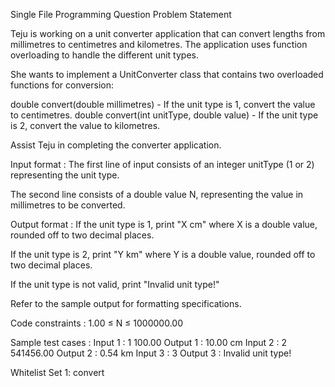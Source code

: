 Single File Programming Question
Problem Statement



Teju is working on a unit converter application that can convert lengths from millimetres to centimetres and kilometres. The application uses function overloading to handle the different unit types.



She wants to implement a UnitConverter class that contains two overloaded functions for conversion:

double convert(double millimetres) - If the unit type is 1, convert the value to centimetres.
double convert(int unitType, double value) - If the unit type is 2, convert the value to kilometres.


Assist Teju in completing the converter application.

Input format :
The first line of input consists of an integer unitType (1 or 2) representing the unit type.

The second line consists of a double value N, representing the value in millimetres to be converted.

Output format :
If the unit type is 1, print "X cm" where X is a double value, rounded off to two decimal places.

If the unit type is 2, print "Y km" where Y is a double value, rounded off to two decimal places.

If the unit type is not valid, print "Invalid unit type!"



Refer to the sample output for formatting specifications.

Code constraints :
1.00 ≤ N ≤ 1000000.00

Sample test cases :
Input 1 :
1 
100.00
Output 1 :
10.00 cm
Input 2 :
2
541456.00
Output 2 :
0.54 km
Input 3 :
3
Output 3 :
Invalid unit type!

Whitelist
Set 1:
convert